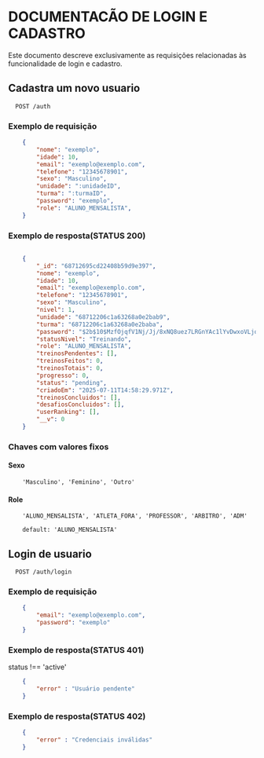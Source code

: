 # DOCUMENTACÃO DE LOGIN E CADASTRO

Este documento descreve exclusivamente as requisições relacionadas às funcionalidade de login e cadastro.

## Cadastra um novo usuario 

```https
  POST /auth
```

### Exemplo de requisição

```json
    {
        "nome": "exemplo",
        "idade": 10,
        "email": "exemplo@exemplo.com",
        "telefone": "12345678901",
        "sexo": "Masculino",
        "unidade": ":unidadeID",
        "turma": ":turmaID",
        "password": "exemplo",
        "role": "ALUNO_MENSALISTA",
    }
```

### Exemplo de resposta(STATUS 200)

```json

    {
        "_id": "68712695cd22408b59d9e397",
        "nome": "exemplo",
        "idade": 10,
        "email": "exemplo@exemplo.com",
        "telefone": "12345678901",
        "sexo": "Masculino",
        "nivel": 1,
        "unidade": "68712206c1a63268a0e2bab9",
        "turma": "68712206c1a63268a0e2baba",
        "password": "$2b$10$MzfOjqfV1Nj/Jj/8xNQ8uez7LRGnYAc1lYvDwxoVLjqP2R9LMNACO",
        "statusNivel": "Treinando",
        "role": "ALUNO_MENSALISTA",
        "treinosPendentes": [],
        "treinosFeitos": 0,
        "treinosTotais": 0,
        "progresso": 0,
        "status": "pending",
        "criadoEm": "2025-07-11T14:58:29.971Z",
        "treinosConcluidos": [],
        "desafiosConcluidos": [],
        "userRanking": [],
        "__v": 0
    }
```

### Chaves com valores fixos

#### Sexo
```https
    'Masculino', 'Feminino', 'Outro'
```

#### Role
```https
    'ALUNO_MENSALISTA', 'ATLETA_FORA', 'PROFESSOR', 'ARBITRO', 'ADM'

    default: 'ALUNO_MENSALISTA'
```

## Login de usuario 

```https
  POST /auth/login
```

### Exemplo de requisição

```json
    {
        "email": "exemplo@exemplo.com",
        "password": "exemplo"
    }
```

### Exemplo de resposta(STATUS 401)

status !== 'active'

```json
    {
        "error" : "Usuário pendente"
    }
```

### Exemplo de resposta(STATUS 402)

```json
    {
        "error" : "Credenciais inválidas"
    }
```

